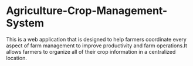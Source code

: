 # Agriculture-Crop-Management-System
This is a web application that is designed to help farmers coordinate every aspect of   farm management to improve productivity and farm operations.It allows farmers to organize all of their crop information in a centralized location.
